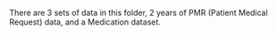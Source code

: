 There are 3 sets of data in this folder, 2 years of PMR (Patient Medical Request) data, and a Medication dataset.
